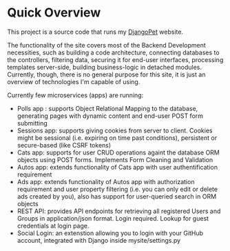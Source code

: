 # Quick Overview
This project is a source code that runs my <a href="https://arsenychebyshev.pythonanywhere.com/">DjangoPet</a> website.
<p>The functionality of the site covers most of the Backend Development necessities,
such as building a code architecture, connecting databases to the controllers,
filtering data, securing it for end-user interfaces, processing templates server-side,
building business-logic in detached modules. Currently, though, there is no general purpose for this site, it is just an overview of technologies I'm capable of using.</p>
<p>Currently few microservices (apps) are running:</p>
<ul>
  <li>Polls app : supports Object Relational Mapping to the database, generating pages with dynamic content and end-user POST form submitting </li>
  <li>Sessions app: supports giving cookies from server to client. Cookies might be sessional (i.e. expiring on time past conditions),
    persistent or secure-based (like CSRF tokens)</li>
  <li>Cats app: supports for user CRUD operations againt the database ORM objects using POST forms. Implements Form Cleaning and Validation</li>
  <li>Autos app: extends functionality of Cats app with user authentification requirement</li>
  <li>Ads app: extends functionality of Autos app with authorization requirement and user property filtering (i.e. you can only edit or delete ads created by you), also has support for user-queried search in ORM objects</li>
  <li>REST API: provides API endpoints for retrieving all registered Users and Groups in application/json format. Login required. Lookup for guest credentials at login page.
  <li>Social Login: an extenstion allowing you to login with your GitHub account, integrated with Django inside mysite/settings.py</li>
</ul>
